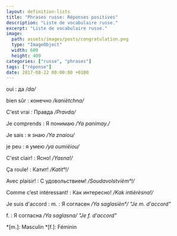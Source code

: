 ```yaml
---
layout: definition-lists
title: "Phrases russe: Réponses positives"
description: "Liste de vocabulaire russe."
excerpt: "Liste de vocabulaire russe."
image:
  path: assets/images/posts/congratulation.png
  type: "ImageObject"
  width: 600
  height: 400
categories: ["russe", "phrases"]
tags: ["réponse"]
date: 2017-08-22 00:00:00 +0100
---
```


oui
: да
*/da/*

bien sûr
: конечно
*/kaniètchna/*

C'est vrai
: Правда
*/Pravda/*

Je comprends
: Я понимаю
*/Ya panimay./*

Je sais
: я знаю
*/Ya znaiou/*

je peu
: я умею
*/ya oumièiou/*

C'est clair!
: Ясно!
*/Yasna!/*

Ça roule!
: Катит!
*/Katitᵉ!/*

Avec plaisir!
: C удовольствием!
*/Soudavolstvièmᵉ!/*

Comme c’est intéressant!
: Как интересно!
*/Kak intièrèsna!/*

Je suis d'accord
: m.
  : Я согласен
  */Ya saglasiènᵉ/ "Je m. d'accord"*

  f.
  : Я согласна
  */Ya saglasna/ "Je f. d'accord"*



*[m.]: Masculin
*[f.]: Féminin
